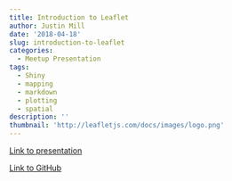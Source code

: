 ```yaml
---
title: Introduction to Leaflet
author: Justin Mill
date: '2018-04-18'
slug: introduction-to-leaflet
categories:
  - Meetup Presentation
tags:
  - Shiny
  - mapping
  - markdown
  - plotting
  - spatial
description: ''
thumbnail: 'http://leafletjs.com/docs/images/logo.png'
---
```


[Link to presentation](https://justinmillar.github.io/leaflet-intro)

 

[Link to GitHub](https://github.com/ufrmeetup/gruShiny)
